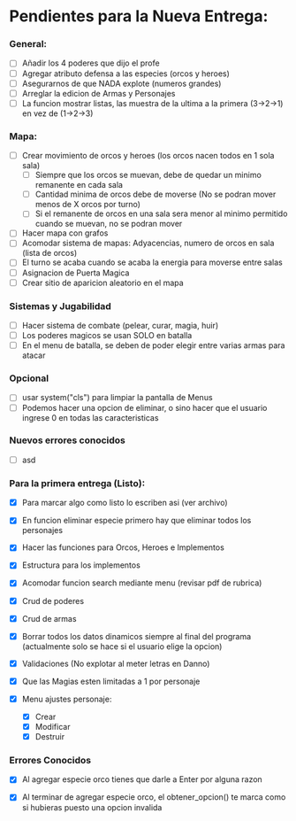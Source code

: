 # Pendientes para la Nueva Entrega:

### General:
- [ ] Añadir los 4 poderes que dijo el profe
- [ ] Agregar atributo defensa a las especies (orcos y heroes)
- [ ] Asegurarnos de que NADA explote (numeros grandes)
- [ ] Arreglar la edicion de Armas y Personajes
- [ ] La funcion mostrar listas, las muestra de la ultima a la primera (3→2→1) en vez de (1→2→3)

### Mapa:
- [ ] Crear movimiento de orcos y heroes (los orcos nacen todos en 1 sola sala) 
  - [ ] Siempre que los orcos se muevan, debe de quedar un minimo remanente en cada sala
  - [ ] Cantidad minima de orcos debe de moverse (No se podran mover menos de X orcos por turno)
  - [ ] Si el remanente de orcos en una sala sera menor al minimo permitido cuando se muevan, no se podran mover
- [ ] Hacer mapa con grafos
- [ ] Acomodar sistema de mapas: Adyacencias, numero de orcos en sala (lista de orcos)
- [ ] El turno se acaba cuando se acaba la energia para moverse entre salas
- [ ] Asignacion de Puerta Magica
- [ ] Crear sitio de aparicion aleatorio en el mapa

### Sistemas y Jugabilidad
- [ ] Hacer sistema de combate (pelear, curar, magia, huir)
- [ ] Los poderes magicos se usan SOLO en batalla
- [ ] En el menu de batalla, se deben de poder elegir entre varias armas para atacar

### Opcional
- [ ] usar system("cls") para limpiar la pantalla de Menus 
- [ ] Podemos hacer una opcion de eliminar, o sino hacer que el usuario ingrese 0 en todas las caracteristicas 
 
### Nuevos errores conocidos
- [ ] asd 



### Para la primera entrega (Listo): 

- [x] Para marcar algo como listo lo escriben asi (ver archivo)  
- [x] En funcion eliminar especie primero hay que eliminar todos los personajes   

- [x] Hacer las funciones para Orcos, Heroes e Implementos
- [x] Estructura para los implementos
- [x] Acomodar funcion search mediante menu (revisar pdf de rubrica)  
  
- [x] Crud de poderes   
- [x] Crud de armas  

- [x] Borrar todos los datos dinamicos siempre al final del programa (actualmente solo se hace si el usuario elige la opcion)  
- [x] Validaciones (No explotar al meter letras en Danno)
- [x] Que las Magias esten limitadas a 1 por personaje
  
- [x] Menu ajustes personaje:  
  - [x] Crear  
  - [x] Modificar
  - [x] Destruir 
 
### Errores Conocidos 
- [x] Al agregar especie orco tienes que darle a Enter por alguna razon
- [x] Al terminar de agregar especie orco, el obtener_opcion() te marca como si hubieras puesto una opcion invalida


